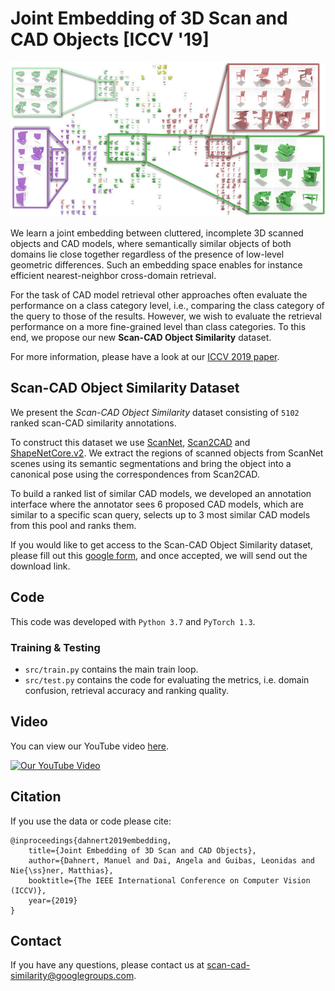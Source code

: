 # Joint Embedding of 3D Scan and CAD Objects [ICCV '19] 
![Joint Embedding of 3D Scan and CAD Objects](/images/teaser.jpg)

We learn a joint embedding between cluttered, incomplete 3D scanned objects and CAD models, where semantically similar objects of both domains lie close together regardless of the presence of low-level geometric differences. Such an embedding space enables for instance efficient nearest-neighbor cross-domain retrieval.

For the task of CAD model retrieval other approaches often evaluate the performance on a class category level, i.e., comparing the class category of the query to those of the results. However, we wish to evaluate the retrieval performance on a more fine-grained level than class categories. 
To this end, we propose our new **Scan-CAD Object Similarity** dataset.

For more information, please have a look at our [ICCV 2019 paper](https://arxiv.org/abs/1908.06989 "ICCV 2019 Paper").


## Scan-CAD Object Similarity Dataset
We present the *Scan-CAD Object Similarity* dataset consisting of ```5102``` ranked scan-CAD similarity annotations.

To construct this dataset we use [ScanNet](http://www.scan-net.org/ "ScanNet"), [Scan2CAD](https://github.com/skanti/Scan2CAD "Scan2CAD") and [ShapeNetCore.v2](https://shapenet.org/ "ShapeNetCore.v2").
We extract the regions of scanned objects from ScanNet scenes using its semantic segmentations and bring the object into a canonical pose using the correspondences from Scan2CAD.

To build a ranked list of similar CAD models, we developed an annotation interface where the annotator sees 6 proposed CAD models, which are similar to a specific scan query, selects up to 3 most similar CAD models from this pool and ranks them.

If you would like to get access to the Scan-CAD Object Similarity dataset, please fill out this [google form](https://forms.gle/3BhUaU1JaECWrbTw6 "google form to get access"), and once accepted, we will send out the download link.

## Code
This code was developed with `Python 3.7` and `PyTorch 1.3`.

### Training & Testing
- `src/train.py` contains the main train loop.
- `src/test.py` contains the code for evaluating the metrics, i.e. domain confusion, retrieval accuracy and ranking quality.


## Video
You can view our YouTube video [here](https://www.youtube.com/watch?v=-RxSlQ6tOEA).

[![Our YouTube Video](https://img.youtube.com/vi/-RxSlQ6tOEA/0.jpg)](https://www.youtube.com/watch?v=-RxSlQ6tOEA)



## Citation
If you use the data or code please cite:

```
@inproceedings{dahnert2019embedding,
    title={Joint Embedding of 3D Scan and CAD Objects},
    author={Dahnert, Manuel and Dai, Angela and Guibas, Leonidas and Nie{\ss}ner, Matthias},
	booktitle={The IEEE International Conference on Computer Vision (ICCV)},
	year={2019}
}
```

## Contact
If you have any questions, please contact us at [scan-cad-similarity@googlegroups.com](mailto:scan-cad-similarity@googlegroups.com).